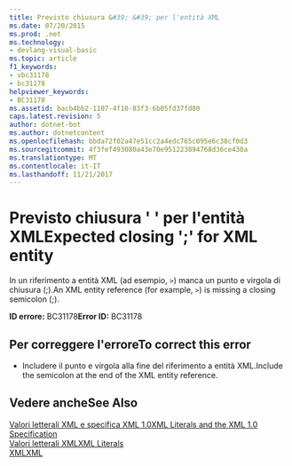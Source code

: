 ```yaml
---
title: Previsto chiusura &#39; &#39; per l'entità XML
ms.date: 07/20/2015
ms.prod: .net
ms.technology:
- devlang-visual-basic
ms.topic: article
f1_keywords:
- vbc31178
- bc31178
helpviewer_keywords:
- BC31178
ms.assetid: bacb4bb2-1107-4f10-83f3-6b05fd37fd80
caps.latest.revision: 5
author: dotnet-bot
ms.author: dotnetcontent
ms.openlocfilehash: bbda72f02a47e51cc2a4edc765c095e6c38cf0d3
ms.sourcegitcommit: 4f3fef493080a43e70e951223894768d36ce430a
ms.translationtype: MT
ms.contentlocale: it-IT
ms.lasthandoff: 11/21/2017
---
```

# <a name="expected-closing-3939-for-xml-entity"></a><span data-ttu-id="c5a12-102">Previsto chiusura &#39; &#39; per l'entità XML</span><span class="sxs-lookup"><span data-stu-id="c5a12-102">Expected closing &#39;;&#39; for XML entity</span></span>
<span data-ttu-id="c5a12-103">In un riferimento a entità XML (ad esempio, `>`) manca un punto e virgola di chiusura (;).</span><span class="sxs-lookup"><span data-stu-id="c5a12-103">An XML entity reference (for example, `>`) is missing a closing semicolon (;).</span></span>  
  
 <span data-ttu-id="c5a12-104">**ID errore:** BC31178</span><span class="sxs-lookup"><span data-stu-id="c5a12-104">**Error ID:** BC31178</span></span>  
  
## <a name="to-correct-this-error"></a><span data-ttu-id="c5a12-105">Per correggere l'errore</span><span class="sxs-lookup"><span data-stu-id="c5a12-105">To correct this error</span></span>  
  
-   <span data-ttu-id="c5a12-106">Includere il punto e virgola alla fine del riferimento a entità XML.</span><span class="sxs-lookup"><span data-stu-id="c5a12-106">Include the semicolon at the end of the XML entity reference.</span></span>  
  
## <a name="see-also"></a><span data-ttu-id="c5a12-107">Vedere anche</span><span class="sxs-lookup"><span data-stu-id="c5a12-107">See Also</span></span>  
 [<span data-ttu-id="c5a12-108">Valori letterali XML e specifica XML 1.0</span><span class="sxs-lookup"><span data-stu-id="c5a12-108">XML Literals and the XML 1.0 Specification</span></span>](../../visual-basic/programming-guide/language-features/xml/xml-literals-and-the-xml-1-0-specification.md)  
 [<span data-ttu-id="c5a12-109">Valori letterali XML</span><span class="sxs-lookup"><span data-stu-id="c5a12-109">XML Literals</span></span>](../../visual-basic/language-reference/xml-literals/index.md)  
 [<span data-ttu-id="c5a12-110">XML</span><span class="sxs-lookup"><span data-stu-id="c5a12-110">XML</span></span>](../../visual-basic/programming-guide/language-features/xml/index.md)

